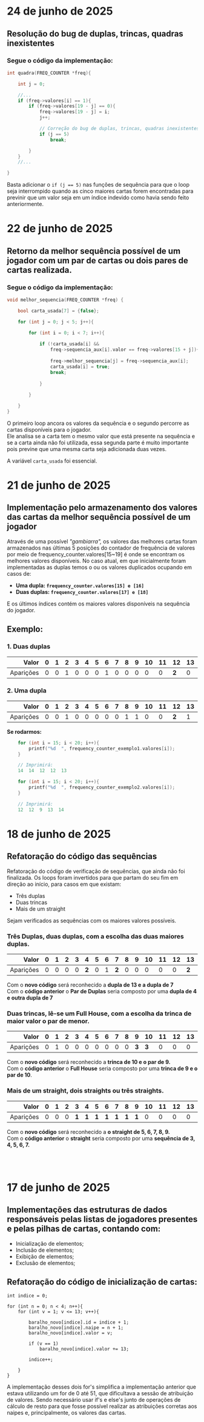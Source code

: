 # 24 de junho de 2025

## Resolução do bug de duplas, trincas, quadras inexistentes

### Segue o código da implementação:

```c
int quadra(FREQ_COUNTER *freq){

    int j = 0;

    //...
    if (freq->valores[i] == 1){
        if (freq->valores[19 - j] == 0){
            freq->valores[19 - j] = i;
            j++;

            // Correção do bug de duplas, trincas, quadras inexistentes.
            if (j == 5)
                break;

        }
    }
    //...

}
```

Basta adicionar o `if (j == 5)` nas funções de sequência para que o loop seja interrompido quando as cinco maiores cartas forem encontradas para previnir que um valor seja em um índice indevido como havia sendo feito anteriormente.

# 22 de junho de 2025

## Retorno da melhor sequência possível de um jogador com um par de cartas ou dois pares de cartas realizada. 

### Segue o código da implementação:

```c
void melhor_sequencia(FREQ_COUNTER *freq) {

    bool carta_usada[7] = {false};

    for (int j = 0; j < 5; j++){

        for (int i = 0; i < 7; i++){
            
            if (!carta_usada[i] &&
                freq->sequencia_aux[i].valor == freq->valores[15 + j]){
                
                freq->melhor_sequencia[j] = freq->sequencia_aux[i];
                carta_usada[i] = true;
                break;
                
            }
            
        }

    }
}
```

O primeiro loop ancora os valores da sequência e o segundo percorre as cartas disponíveis para o jogador.  
Ele analisa se a carta tem o mesmo valor que está presente na sequência e se a carta ainda não foi utilizada, essa segunda parte é muito importante pois previne que uma mesma carta seja adicionada duas vezes. 

A variável `carta_usada` foi essencial.

# 21 de junho de 2025

## Implementação pelo armazenamento dos valores das cartas da melhor sequência possível de um jogador

Através de uma possível _"gambiarra",_ os valores das melhores cartas foram armazenados nas últimas 5 posições do contador de frequência de valores
por meio de frequency_counter.valores[15~19] é onde se encontram os melhores valores disponíveis. No caso atual, em que inicialmente foram implementadas
as duplas temos o ou os valores duplicados ocupando em casos de:

- **Uma dupla: `frequency_counter.valores[15] e [16]`**
- **Duas duplas: `frequency_counter.valores[17] e [18]`**

E os últimos índices contém os maiores valores disponíveis na sequência do jogador.

## Exemplo: 

### 1. Duas duplas

| Valor    | 0 | 1 | 2 | 3 | 4 | 5 | 6 | 7 | 8 | 9 | 10 | 11 | 12 | 13 | 14 |
|---------:|---|---|---|---|---|---|---|---|---|---|----|----|----|----|----|
| Aparições| 0 | 0 | 1 | 0 | 0 | 0 | 1 | 0 | 0 | 0 | 0  | 0  | **2**  | 0  | **2**  |

### 2. Uma dupla

| Valor    | 0 | 1 | 2 | 3 | 4 | 5 | 6 | 7 | 8 | 9 | 10 | 11 | 12 | 13 | 14 |
|---------:|---|---|---|---|---|---|---|---|---|---|----|----|----|----|----|
| Aparições| 0 | 0 | 1 | 0 | 0 | 0 | 0 | 0 | 1 | 1 | 0  | 0  | **2**  | 1  | 1 |

**Se rodarmos:**

```c
    for (int i = 15; i < 20; i++){
        printf("%d  ", frequency_counter_exemplo1.valores[i]);
    }

    // Imprimirá:
    14  14  12  12  13

    for (int i = 15; i < 20; i++){
        printf("%d  ", frequency_counter_exemplo2.valores[i]);
    }

    // Imprimirá:
    12  12  9  13  14
```

# 18 de junho de 2025

## Refatoração do código das sequências

Refatoração do código de verificação de sequências, que ainda não foi finalizada. Os loops foram invertidos para que partam do seu fim em direção ao início, para casos em que existam:

- Três duplas
- Duas trincas
- Mais de um straight

Sejam verificados as sequências com os maiores valores possíveis.  

### Três Duplas, duas duplas, com a escolha das duas maiores duplas.

| Valor    | 0 | 1 | 2 | 3 | 4 | 5 | 6 | 7 | 8 | 9 | 10 | 11 | 12 | 13 | 14 |
|---------:|---|---|---|---|---|---|---|---|---|---|----|----|----|----|----|
| Aparições| 0 | 0 | 0 | 0 | **2** | 0 | 1 | **2** | 0 | 0 | 0  | 0  | 0  | **2**  | 0  |

Com o **novo código** será reconhecido a **dupla de 13 e a dupla de 7**  
Com o **código anterior** o **Par de Duplas** seria composto por uma **dupla de 4 e outra dupla de 7**

### Duas trincas, lê-se um Full House, com a escolha da trinca de maior valor o par de menor.

| Valor    | 0 | 1 | 2 | 3 | 4 | 5 | 6 | 7 | 8 | 9 | 10 | 11 | 12 | 13 | 14 |
|---------:|---|---|---|---|---|---|---|---|---|---|----|----|----|----|----|
| Aparições| 0 | 1 | 0 | 0 | 0 | 0 | 0 | 0 | 0 | **3** | **3**  | 0  | 0  | 0  | 0  |

Com o **novo código** será reconhecido a **trinca de 10 e o par de 9.**  
Com o **código anterior** o **Full House** seria composto por uma **trinca de 9 e o par de 10**.  

### Mais de um straight, dois straights ou três straights.

| Valor     | 0 | 1 | 2 | 3 | 4 | 5 | 6 | 7 | 8 | 9 | 10 | 11 | 12 | 13 | 14 |
|----------:|---|---|---|---|---|---|---|---|---|---|----|----|----|----|----|
| Aparições | 0 | 0 | 0 | **1** | **1** | **1** | **1** | **1** | **1** | **1** | 0  | 0  | 0  | 0  | 0  |

Com o **novo código** será reconhecido a **o straight de 5, 6, 7, 8, 9.**  
Com o **código anterior** o **straight** seria composto por uma **sequência de 3, 4, 5, 6, 7.**

<br><br>

# 17 de junho de 2025

## Implementações das estruturas de dados responsáveis pelas listas de jogadores presentes e pelas pilhas de cartas, contando com:

- Inicialização de elementos;
- Inclusão de elementos;
- Exibição de elementos;
- Exclusão de elementos;
     
## Refatoração do código de inicialização de cartas:

```
int indice = 0;

for (int n = 0; n < 4; n++){
    for (int v = 1; v <= 13; v++){

        baralho_novo[indice].id = indice + 1;
        baralho_novo[indice].naipe = n + 1;
        baralho_novo[indice].valor = v;
        
        if (v == 1)
            baralho_novo[indice].valor += 13;

        indice++;
        
    }
}
```

A implementação desses dois for's simplifica a implementação anterior que estava utilizando um for de 0 até 51, que dificultava a sessão de atribuição de valores. Sendo necessário usar if's e else's junto de operações de cálculo de resto para que fosse possível realizar as atribuições corretas aos naipes e, principalmente, os valores das cartas.
